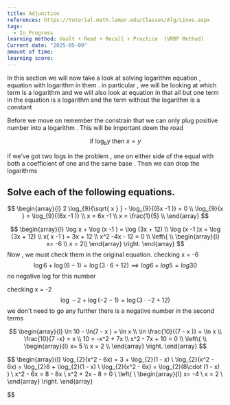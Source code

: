 ```yaml
---
title: Adjunction
references: https://tutorial.math.lamar.edu/Classes/Alg/Lines.aspx
tags:
  - In_Progress
learning method: Vault + Read + Recall + Practice  (VRRP Method)
Current date: "2025-05-09"
amount of time: 
learning score:
---
```


In this section we will now take a look at solving logarithm equation , equation with logarithm in them .  in particular  , we will be looking at which term is a logarithm and we will also look at equation in that all but one term in the equation is a logarithm and the term without the logarithm  is a constant 

Before we move on remember the constrain that we can only plug positive number into a logarithm . This will be important down the road 

$$
\text{ if } \log_{b}y  \text{  then  }  x =  y 
$$

if we've got two logs in the problem ,  one on either side of the equal with both a coefficient  of one and the same base . Then we can drop the logarithms 
## Solve each of the following equations.  

$$
\begin{array}{l}
2 \log_{9}{\sqrt{ x }   }  - \log_{9}{(6x  -1 )}  = 0    \\
 \log_{9}{x }   =    \log_{9}{(6x  -1 )}       \\
x    =  6x  -1   \\
x  = \frac{1}{5}    \\
\end{array}
$$



$$
\begin{array}{l}
\log x   + \log (x  -1 )  =  \log (3x + 12)   \\
\log (x  -1 )x    =   \log (3x + 12)     \\
x( x  -1 )  =  3x + 12   \\
x^2  -4x  -  12  =   0   \\
\left\{  \\
 \begin{array}{l} 
x=  -6 \\
x =  2\\
\end{array}
 \right.
\end{array}
$$
Now , we must check them in the original equation. 
checking x  =  -6 
$$
\log 6  + \log (6 -1)  =  \log( 3  \cdot 6   + 12 )    \implies log6+log5=log30
$$
no negative log for this number 

checking x = -2  
$$
\log -2   + \log (-2  -1 )  =  \log (3\cdot  -2   + 12)
$$
we don't need to go any further there is a negative number in the second terms 





$$
\begin{array}{l}
\ln 10  - \ln(7 - x ) =  \ln  x   \\
 \ln \frac{10}{(7 - x )}  =  \ln x  \\
\frac{10}{7 -x}  =  x     \\
10 =   -x^2 + 7x   \\
  x^2   - 7x  + 10   =    0   \\
\left\{  \\
 \begin{array}{l} 
x=  5  \\
x =  2 \\
\end{array}
 \right.
\end{array}
$$







$$
\begin{array}{l}
\log_{2}(x^2  - 6x)  =  3 +  \log_{2}(1 - x)    \\
\log_{2}(x^2  - 6x)  =  \log_{2}8 +  \log_{2}(1 - x)    \\
  \log_{2}(x^2  - 6x)  =  \log_{2}(8\cdot  (1 - x) )   \\
x^2  - 6x   =  8  -  8x    \\
x^2 +  2x    - 8   =  0   \\
\left\{  \\
 \begin{array}{l} 
x=  -4   \\
x =  2 \\
\end{array}
 \right.
\end{array}

$$



